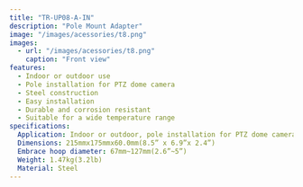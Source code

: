 ```yaml
---
title: "TR-UP08-A-IN"
description: "Pole Mount Adapter"
image: "/images/acessories/t8.png"
images:
  - url: "/images/acessories/t8.png"
    caption: "Front view"
features:
  - Indoor or outdoor use
  - Pole installation for PTZ dome camera
  - Steel construction
  - Easy installation
  - Durable and corrosion resistant
  - Suitable for a wide temperature range
specifications:
  Application: Indoor or outdoor, pole installation for PTZ dome camera
  Dimensions: 215mmx175mmx60.0mm(8.5” x 6.9”x 2.4”)
  Embrace hoop diameter: 67mm~127mm(2.6”~5”)
  Weight: 1.47kg(3.2lb)
  Material: Steel
---
```

